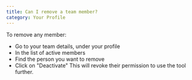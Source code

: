 ```yaml
---
title: Can I remove a team member?
category: Your Profile
---
```

To remove any member: 
- Go to your team details, under your profile
- In the list of active members
- Find the person you want to remove
- Click on "Deactivate"
This will revoke their permission to use the tool further.
